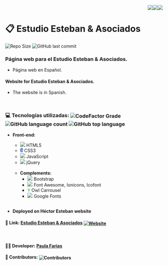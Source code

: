 <!--Create Badges on https://pufler.dev/git-badges/ and https://shields.io/category/social-->

<img align="right" src="https://badges.pufler.dev/created/pauladanielafarias/estudio-esteban-asociados?style=social&color=black&logo=github"> <img align="right" src="https://badges.pufler.dev/visits/pauladanielafarias/estudio-esteban-asociados?style=social&color=purple&logo=github"> <a src="https://github.com/pauladanielafarias/?tab=follow"><img align="right" src="https://img.shields.io/github/followers/pauladanielafarias?label=Follow&style=social"></a> 
<br>


# :clipboard: Estudio Esteban & Asociados

<img alt="Repo Size" src="https://img.shields.io/github/repo-size/pauladanielafarias/estudio-esteban-asociados?style=flat&logo=github">  <img alt="GitHub last commit" src="https://img.shields.io/github/last-commit/pauladanielafarias/estudio-esteban-asociados">

### Página web para el Estudio Esteban & Asociados.
- Página web en Español.

#### Website for Estudio Esteban & Asociados. 
- The website is in Spanish.

<br>

<!-- Hacer el Code Review del repositorio en https://www.codefactor.io/ -->

### :computer: Tecnologías utilizadas: <img align="center" alt="CodeFactor Grade" src="https://img.shields.io/codefactor/grade/github/pauladanielafarias/estudio-esteban-asociados/master?&logo=codefactor&logoColor=green"> <img align="center" alt="GitHub language count" src="https://img.shields.io/github/languages/count/pauladanielafarias/estudio-esteban-asociados">  <img align="center" alt="GitHub top language" src="https://img.shields.io/github/languages/top/pauladanielafarias/estudio-esteban-asociados">

- **Front-end:** 
  - <img width="2%" src="https://www.vectorlogo.zone/logos/w3_html5/w3_html5-icon.svg"> HTML5
  - <img width="2%" src="https://github.com/pauladanielafarias/pauladanielafarias/blob/master/images/css3-sm.png"> CSS3
  - <img width="2%" src="https://www.vectorlogo.zone/logos/javascript/javascript-icon.svg"> JavaScript
  - <img width="2%" src="https://www.vectorlogo.zone/logos/json/json-icon.svg"> jQuery
  <br>
  
  - **Complements:**
    - <img width="2%" src="https://www.vectorlogo.zone/logos/getbootstrap/getbootstrap-icon.svg"> Bootstrap
    - <img width="2%" src="https://www.vectorlogo.zone/logos/font-awesome/font-awesome-icon.svg"> Font Awesome, Ionicons, Icofont
    - <img width="2%" src="https://github.com/pauladanielafarias/pauladanielafarias/blob/master/images/owl-logo.png"> Owl Carrousel
    - <img width="2%" src="https://www.vectorlogo.zone/logos/google/google-icon.svg"> Google Fonts
    <br>
    
- **Deployed on Héctor Esteban website** 

<!--Create Badge on https://shields.io/category/monitoring
%2F ==> /
-->
#### :link: **Link:** [Estudio Esteban & Asociados](http://hector-esteban.com/new2/) <a href="http://hector-esteban.com/new2/"> <img align="center" alt="Website" src="https://img.shields.io/website?down_message=offline&label=%20&logo=google-chrome&logoColor=white&up_color=blue&up_message=online&url=http%3A%2F%2Fhector-esteban.com%2Fnew2%2F"> </a>

<br>

#### :woman_technologist: **Developer:** [Paula Farias](https://linkedin.com/in/paulafarias)

#### :busts_in_silhouette: Contributors: <img align="center" alt="Contributors" src="https://badges.pufler.dev/contributors/pauladanielafarias/estudio-esteban-asociados?size=50&padding=5&bots=true">
